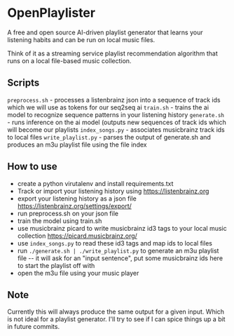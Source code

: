 # OpenPlaylister

A free and open source AI-driven playlist generator that learns your listening
habits and can be run on local music files.

Think of it as a streaming service playlist recommendation algorithm that runs
on a local file-based music collection.

## Scripts 
`preprocess.sh` - processes a listenbrainz json into a sequence of track ids which we will use as tokens for our seq2seq ai
`train.sh` - trains the ai model to recognize sequence patterns in your listening history
`generate.sh` - runs inference on the ai model (outputs new sequences of track ids which will become our playlists
`index_songs.py` - associates musicbrainz track ids to local files
`write_playlist.py` - parses the output of generate.sh and produces an m3u playlist file using the file index

## How to use
- create a python virutalenv and install requirements.txt
- Track or import your listening history using https://listenbrainz.org
- export your listening history as a json file https://listenbrainz.org/settings/export/
- run preprocess.sh on your json file
- train the model using train.sh
- use musicbrainz picard to write musicbrainz id3 tags to your local music collection https://picard.musicbrainz.org/
- use `index_songs.py` to read these id3 tags and map ids to local files
- run `./generate.sh | ./write_playlist.py` to generate an m3u playlist file
-- it will ask  for an "input sentence", put some musicbrainz ids here to start the playlist off with
- open the m3u file using your music player


## Note
Currently this will always produce the same output for a given input.
Which is not ideal for a playlist generator. I'll try to see if I can
spice things up a bit in future commits.
